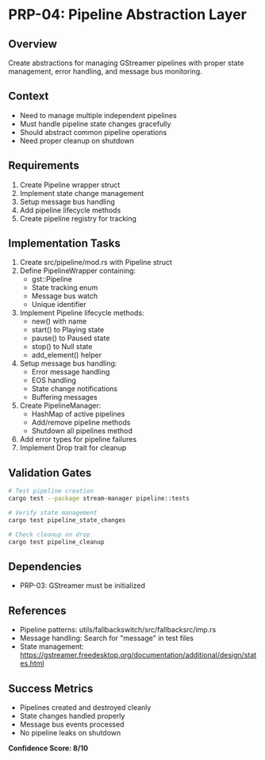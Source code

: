 # PRP-04: Pipeline Abstraction Layer

## Overview
Create abstractions for managing GStreamer pipelines with proper state management, error handling, and message bus monitoring.

## Context
- Need to manage multiple independent pipelines
- Must handle pipeline state changes gracefully
- Should abstract common pipeline operations
- Need proper cleanup on shutdown

## Requirements
1. Create Pipeline wrapper struct
2. Implement state change management
3. Setup message bus handling
4. Add pipeline lifecycle methods
5. Create pipeline registry for tracking

## Implementation Tasks
1. Create src/pipeline/mod.rs with Pipeline struct
2. Define PipelineWrapper containing:
   - gst::Pipeline
   - State tracking enum
   - Message bus watch
   - Unique identifier
3. Implement Pipeline lifecycle methods:
   - new() with name
   - start() to Playing state
   - pause() to Paused state
   - stop() to Null state
   - add_element() helper
4. Setup message bus handling:
   - Error message handling
   - EOS handling
   - State change notifications
   - Buffering messages
5. Create PipelineManager:
   - HashMap of active pipelines
   - Add/remove pipeline methods
   - Shutdown all pipelines method
6. Add error types for pipeline failures
7. Implement Drop trait for cleanup

## Validation Gates
```bash
# Test pipeline creation
cargo test --package stream-manager pipeline::tests

# Verify state management
cargo test pipeline_state_changes

# Check cleanup on drop
cargo test pipeline_cleanup
```

## Dependencies
- PRP-03: GStreamer must be initialized

## References
- Pipeline patterns: utils/fallbackswitch/src/fallbacksrc/imp.rs
- Message handling: Search for "message" in test files
- State management: https://gstreamer.freedesktop.org/documentation/additional/design/states.html

## Success Metrics
- Pipelines created and destroyed cleanly
- State changes handled properly
- Message bus events processed
- No pipeline leaks on shutdown

**Confidence Score: 8/10**